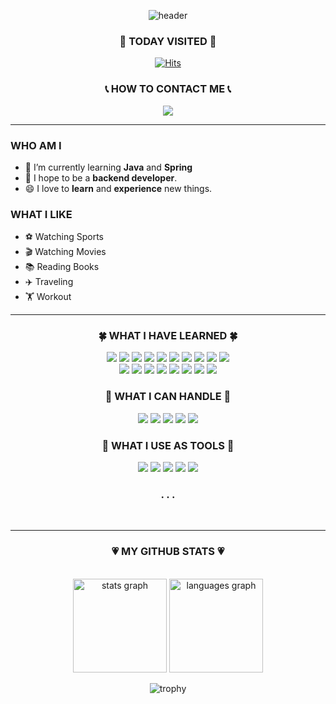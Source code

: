 <!--### Hi there 👋-->

<!--
**ZzinB/ZzinB** is a ✨ _special_ ✨ repository because its `README.md` (this file) appears on your GitHub profile.

Here are some ideas to get you started:

- 🔭 I’m currently working on ...
- 🌱 I’m currently learning ...
- 👯 I’m looking to collaborate on ...
- 🤔 I’m looking for help with ...
- 💬 Ask me about ...
- 📫 How to reach me: ...
- 😄 Pronouns: ...
- ⚡ Fun fact: ...
-->


<div align="Center">

<!--![header](https://capsule-render.vercel.app/api?type=transparent&color=auto&fontColor=F7819F&section=header&text=Shinbi%20WORLD&fontSize=80&animation=fadeIn&fontAlignY=80&fontAlign=50&desc=Welcome%20to&descAlignY=13.5&descAlign=50&animation=twinkling)-->

![header](https://capsule-render.vercel.app/api?type=cylinder&height=180&color=gradient&text=Shinbi's%20World&fontAlignY=60&fontAlign=50&desc=Welcome%20to&descAlignY=23.5&descAlign=33&animation=twinkling)
<br/>

</div>

<div align="Center">
<p align='Center'>

### 🔆 TODAY VISITED 🔆

[![Hits](https://hits.seeyoufarm.com/api/count/incr/badge.svg?url=https%3A%2F%2Fgithub.com%2FZzinB&count_bg=%23B5E1FF&title_bg=%2383B2FF&icon=smugmug.svg&icon_color=%23E7E7E7&title=VISIT&edge_flat=false)](https://github.com/ZzinB)


### 📞 HOW TO CONTACT ME 📞
<a href="https://myste-leee.tistory.com/"> 
  <img src="https://img.shields.io/badge/Tistory-000000?style=flat-square&logo=Tistory&logoColor=white&link=myste-leee.tistory.com"> 
</a>    
<!--<a href="mailto:@gmail.com">
    <img src="https://img.shields.io/badge/Gmail-EA4335?style=flat-square&logo=Gmail&logoColor=black"/>
</a>-->

<br> 


</p>
</div>

<hr/>

         
### WHO AM I

- 🌱 I’m currently learning __Java__ and __Spring__
- 🏁 I hope to be a __backend developer__.
- 😄 I love to __learn__ and __experience__ new things.

### WHAT I LIKE

- ⚽ Watching Sports
- 🎬 Watching Movies
- 📚 Reading Books    
- ️✈️ Traveling
- 🏋 Workout


<hr/>

<div align="center">

### 🍀 WHAT I HAVE LEARNED 🍀

<img src="https://img.shields.io/badge/C-555555?style=flat-square&logo=C&logoColor=white"/>
<img src="https://img.shields.io/badge/C++-F34B7D?style=flat-square&logo=C%2B%2B&logoColor=white"/>
<img src="https://img.shields.io/badge/Python-699dc9?style=flat-square&logo=Python&logoColor=black"/>
<img src="https://img.shields.io/badge/JAVA-B07219?style=flat-square&logo=Java&logoColor=black"/>
<img src="https://img.shields.io/badge/linux-FCC624?style=flat-square&logo=linux&logoColor=black">
<img src="https://img.shields.io/badge/Unity-FFFFFFC?style=flat-square&logo=Unity&logoColor=black">

<img src="https://img.shields.io/badge/HTML-E34F26?style=flat-square&logo=HTML5&logoColor=black"/>
<img src="https://img.shields.io/badge/CSS-1572B6?style=flat-square&logo=CSS3&logoColor=black"/>
<img src="https://img.shields.io/badge/JavaScript-F7DF1E?style=flat-square&logo=JavaScript&logoColor=black"/>
<img src="https://img.shields.io/badge/TypeScript-3178C6?style=flat-square&logo=TypeScript&logoColor=black"/>

<br/>
<img src="https://img.shields.io/badge/Amazon%20AWS-232F3E?style=flat-square&logo=Amazon%20AWS&logoColor=white"/>
<img src="https://img.shields.io/badge/Amazon%20EC2-FF9900?style=flat-square&logo=Amazon%20EC2&logoColor=black"/>
<img src="https://img.shields.io/badge/Amazon%20RDS-527FFF?style=flat-square&logo=Amazon%20RDS&logoColor=black"/>
<img src="https://img.shields.io/badge/Amazon%20S3-569A31?style=flat-square&logo=Amazon%20S3&logoColor=black"/>
<img src="https://img.shields.io/badge/Flutter-02569B?style=flat-square&logo=Flutter&logoColor=white">
<img src="https://img.shields.io/badge/Bootstrap-7952B3?style=flat-square&logo=Bootstrap&logoColor=white">
 <img src="https://img.shields.io/badge/Figma-F24E1E?style=flat-square&logo=Figma&logoColor=white">
<img src="https://img.shields.io/badge/MongoDB-47A248?style=flat-square&logo=MongoDB&logoColor=white"/></a></a>

<br/>   

### 🌈 WHAT I CAN HANDLE 🌈

<img src="https://img.shields.io/badge/Spring-6DB33F?style=flat-square&logo=Spring&logoColor=black"/>
<img src="https://img.shields.io/badge/Spring%20Boot-6DB33F?style=flat-square&logo=Spring%20Boot&logoColor=black"/>
<img src="https://img.shields.io/badge/Django-092E20?style=flat-square&logo=Django&logoColor=white"/></a>
<img src="https://img.shields.io/badge/MySQL-4479A1?style=flat-square&logo=MySQL&logoColor=black"/>
<img src="https://img.shields.io/badge/MariaDB-003545?style=flat-square&logo=MariaDB&logoColor=white"/>
<br/>
    

### 🍁 WHAT I USE AS TOOLS 🍁

<img src="https://img.shields.io/badge/Github-181717?style=flat-square&logo=Github&logoColor=white"/>
<img src="https://img.shields.io/badge/Postman-FF6C37?style=flat-square&logo=Postman&logoColor=white"/>
<img src="https://img.shields.io/badge/Notion-000000?style=flat-square&logo=Notion&logoColor=white"/>
<img src="https://img.shields.io/badge/Slack-4A154B?style=flat-square&logo=Slack&logoColor=white"/>
<img src="https://img.shields.io/badge/Discord-5865F2?style=flat-square&logo=Discord&logoColor=white"/>


### . . .
<br/>    
<hr/>

### 💗 MY GITHUB STATS 💗

<br/>

<!--
- 👯 I’m looking to collaborate on ...
- 🤔 I’m looking for help with ...
- 💬 Ask me about ...
- 📫 How to reach me: ...
-->

<!--
![Top Langs](https://github-readme-stats.vercel.app/api/top-langs/?username=ZzinB&hide=Jupyter%20Notebook,C,Assembly,Shell,Perl,Roff,Makefile,SmPL,Yacc&layout=compact&theme=dark)
![Shinbi Lee's GitHub stats](https://github-readme-stats.vercel.app/api?username=ZzinB&show_icons=true&theme=radical)
-->


<!-- <img src="https://github-readme-stats.vercel.app/api?username=ZzinB&theme=radical&show_icons=true" height="165">
<img src="https://github-readme-streak-stats.herokuapp.com?user=ZzinB&theme=cobalt&ring=e05397&fire=e05397" alt="ZzinB" />
-->

<img src="https://github-readme-stats.vercel.app/api?username=ZzinB&hide_title=false&hide_rank=false&show_icons=true&include_all_commits=true&count_private=true&disable_animations=false&theme=dracula&locale=en&hide_border=false&order=1" height="150" alt="stats graph"/>
<img src="https://github-readme-stats.vercel.app/api/top-langs?username=ZzinB&locale=en&hide_title=false&layout=compact&card_width=320&langs_count=5&theme=dracula&hide_border=false&order=2" height="150" alt="languages graph"/>

![trophy](https://github-profile-trophy.vercel.app/?username=ZzinB&title=MultiLanguage,Commits,Organizations,PullRequest,Repositories,Experience,Reviews,Followers&column=7&theme=onedark)




<!--
![streak](https://github-readme-streak-stats.herokuapp.com?user=ZzinB&theme=cobalt&ring=e05397&fire=e05397)
-->

</div>
